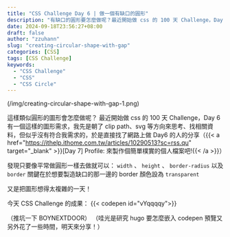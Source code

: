 ```yaml
---
title: "CSS Challenge Day 6 | 做一個有缺口的圓形"
description: "有缺口的圓形要怎麼做呢？最近開始做 css 的 100 天 Challenge，Day 6 有一個這樣的圖形需求，我先是朝了 clip path、svg 等方向來思考、找相關資料，但似乎沒有符合我需求的，於是直接找了網路上做 Day6 的人的分享，原來用做圓形的方式來思考就可以～"
date: 2024-09-18T23:56:27+08:00
draft: false
author: "zzuhann"
slug: "creating-circular-shape-with-gap"
categories: [CSS]
tags: [CSS Challenge]
keywords:
  - "CSS Challenge"
  - "CSS"
  - "CSS Circle"
---
```


(/img/creating-circular-shape-with-gap-1.png)

這樣類似圓形的圖形會怎麼做呢？
最近開始做 css 的 100 天 Challenge，Day 6 有一個這樣的圖形需求，我先是朝了 clip path、svg 等方向來思考、找相關資料，但似乎沒有符合我需求的，於是直接找了網路上做 Day6 的人的分享（{{< a href="https://ithelp.ithome.com.tw/articles/10290513?sc=rss.qu" target="_blank" >}}[Day 7] Profile: 來製作個簡單樸實的個人檔案吧!{{< /a >}}）

發現只要像平常做圓形一樣去做就可以： `width` 、 `height` 、 `border-radius` 以及 `border`
關鍵在於想要製造缺口的那一邊的 border 顏色設為 `transparent`

又是把圖形想得太複雜的一天！

今天 CSS Challenge 的成果：
{{< codepen id="vYqqqqy">}}

（推坑一下 BOYNEXTDOOR）
（哇光是研究 hugo 要怎麼嵌入 codepen 預覽又另外花了一些時間，明天來分享！）

